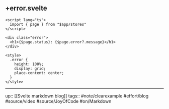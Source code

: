 ## +error.svelte

```
<script lang="ts">
  import { page } from "$app/stores"
</script>

<div class="error">
  <h1>{$page.status}: {$page.error?.message}</h1>
</div>

<style>
  .error {
    height: 100%;
    display: grid;
    place-content: center;
  }
</style>
```

---
up:: [[Svelte markdown blog]]
tags:: #note/clearexample #effort/blog #source/video #source/JoyOfCode #on/Markdown 
